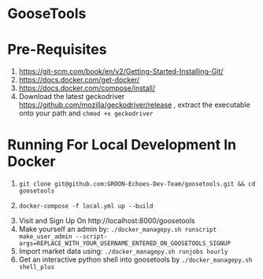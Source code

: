 # GooseTools

# Pre-Requisites 
1. https://git-scm.com/book/en/v2/Getting-Started-Installing-Git/
2. https://docs.docker.com/get-docker/
3. https://docs.docker.com/compose/install/
4. Download the latest geckodriver https://github.com/mozilla/geckodriver/release , extract the executable onto your path and ```chmod +x geckodriver```

# Running For Local Development In Docker
1. ```git clone git@github.com:GROON-Echoes-Dev-Team/goosetools.git && cd goosetools```
2. 
    ```
    docker-compose -f local.yml up --build
    ```
3. Visit and Sign Up On http://localhost:8000/goosetools
4. Make yourself an admin by: ```./docker_managepy.sh runscript make_user_admin --script-args=REPLACE_WITH_YOUR_USERNAME_ENTERED_ON_GOOSETOOLS_SIGNUP```
5. Import market data using: ```./docker_managepy.sh runjobs hourly```
6. Get an interactive python shell into goosetools by ```./docker_managepy.sh shell_plus```
